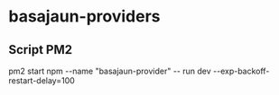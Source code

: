 # basajaun-providers

## Script PM2

pm2 start npm --name "basajaun-provider" -- run dev --exp-backoff-restart-delay=100

